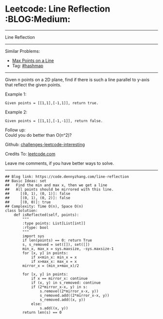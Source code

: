 # Leetcode: Line Reflection     :BLOG:Medium:


---

Line Reflection  

---

Similar Problems:  
-   [Max Points on a Line](https://code.dennyzhang.com/max-points-on-a-line)
-   Tag: [#hashmap](https://code.dennyzhang.com/tag/hashmap)

---

Given n points on a 2D plane, find if there is such a line parallel to y-axis that reflect the given points.  

Example 1:  

    Given points = [[1,1],[-1,1]], return true.

Example 2:  

    Given points = [[1,1],[-1,-1]], return false.

Follow up:  
Could you do better than O(n^2)?  

Github: [challenges-leetcode-interesting](https://github.com/DennyZhang/challenges-leetcode-interesting/tree/master/line-reflection)  

Credits To: [leetcode.com](https://leetcode.com/problems/line-reflection/description/)  

Leave me comments, if you have better ways to solve.  

---

    ## Blog link: https://code.dennyzhang.com/line-reflection
    ## Basic Ideas: set
    ##   Find the min and max x, then we get a line
    ##   All points should be mirrored with this line.
    ##     [(0, 1), (0, 1)]: false
    ##     [(0, 1), (0, 2)]: false
    ##     [(0, 0)]: true
    ## Complexity: Time O(n), Space O(n)
    class Solution:
        def isReflected(self, points):
            """
            :type points: List[List[int]]
            :rtype: bool
            """
            import sys
            if len(points) == 0: return True
            s, s_removed = set([]), set([])
            min_x, max_x = sys.maxsize, -sys.maxsize-1
            for [x, y] in points:
                if x<min_x: min_x = x
                if x>max_x: max_x = x
            mirror_x = (min_x+max_x)/2
    
            for [x, y] in points:
                if x == mirror_x: continue
                if (x, y) in s_removed: continue
                if (2*mirror_x-x, y) in s:
                    s.remove((2*mirror_x-x, y))
                    s_removed.add((2*mirror_x-x, y))
                    s_removed.add((x, y))
                else:
                    s.add((x, y))
            return len(s) == 0